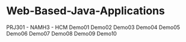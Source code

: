 # Web-Based-Java-Applications
PRJ301 - NAMH3 - HCM
Demo01
Demo02
Demo03
Demo04
Demo05
Demo06
Demo07
Demo08
Demo09
Demo10
